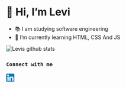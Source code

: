 # 👋 Hi, I’m Levi


- 📚 I am studying software engineering
- 🌱 I’m currently learning HTML, CSS And JS

![Levis github stats](https://github-readme-stats.vercel.app/api?username=levigtri)


### `Connect with me`

[<img align="left"  width="22px" src="https://github.com/joaocarvoli/joaocarvoli/blob/main/logo/174857.png" />][linkedin]

<br />
<br />

[linkedin]: https://www.linkedin.com/in/levi-gomes-64684522b/

<!---
levigtri/levigtri is a ✨ special ✨ repository because its `README.md` (this file) appears on your GitHub profile.
You can click the Preview link to take a look at your changes.
--->

